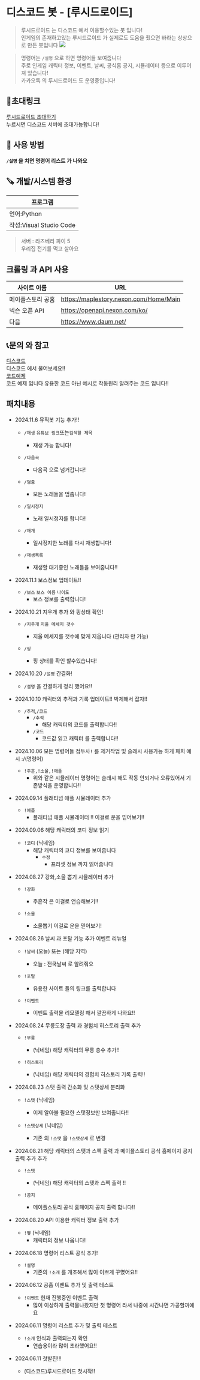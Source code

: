 # 디스코드 봇 - [루시드로이드]

>루시드로이드 는 디스코드 에서 이용할수있는 봇 입니다!<br>
인게임의 존재하고있는 루시드로이드 가 실제로도 도움을 줬으면 바라는 상상으로 만든 봇입니다
![](img/top.png)<br>

>명령어는 `/설명` 으로 하면 명령어들 보여줍니다<br>
주로 인게임 캐릭터 정보, 이벤트, 날씨, 공식홈 공지, 시뮬레이터 등으로 이루어져 있습니다!<br>
카카오톡 의 루시드로이드 도 운영중입니다!<br>

## 🔗초대링크

[루시드로이드 초대하기](https://discord.com/oauth2/authorize?client_id=1249295738966638644&permissions=0&integration_type=0&scope=bot+applications.commands)<br>
누르시면 디스코드 서버에 초대가능합니다!


## 📖 사용 방법
**`/설명` 을 치면 명령어 리스트 가 나와요**


## 🪚 개발/시스템 환경

| 프로그램 |
|--------|
| 언어:Python   |
|작성:Visual Studio Code   |


>서버 : 라즈베리 파이 5<br>
>우리집 전기를 먹고 살아요


## 크롤링 과 API 사용 

| 사이트 이름      |URL|
| -------- | -------- |
| 메이플스토리 공홈   |https://maplestory.nexon.com/Home/Main   |
|넥슨 오픈 API   |https://openapi.nexon.com/ko/   |
|다음   |https://www.daum.net/   |


## 📞문의 와 참고

[디스코드](https://discord.gg/vFMhrbjMDY)<br>
디스코드 에서 물어보세요!!<br>
[코드예제](https://github.com/lime-story/Maplestory-Discord-BOT/tree/main/%EB%94%94%EC%8A%A4%EC%BD%94%EB%93%9C%20%EB%B4%87%20%EC%BD%94%EB%93%9C%20%EC%98%88%EC%A0%9C)<br>
코드 예제 입니다 유용한 코드 아닌 예시로 작동원리 알려주는 코드 입니다!!<br>


## 패치내용 

* 2024.11.6  뮤직봇 기능 추가!!
     * `/재생` `유튜브 링크`또는`검색할 제목` 
         * 재생 가능 합니다!
    
     * `/다음곡` 
         * 다음곡 으로 넘거갑니다!
     
     * `/멈춤`
         * 모든 노래들을 멈춥니다!
     
     * `/일시정지`
         * 노래 일시정지를 합니다!
     
     * `/재개`
         * 일시정지한 노래를 다시 재생합니다!
    
     * `/재생목록`
         * 재생할 대기중인 노래들을 보여줍니다!!


* 2024.11.1  보스정보 업데이트!!
     * `/보스` `보스 이름` `나이도`
         * 보스 정보를 출력합니다!



* 2024.10.21  지우개 추가 와 핑상태 확인!
     * `/지우개` `지울 메세지 갯수` 
          * 지울 메세지를 갯수에 맞게 지웁니다 (관리자 만 가능) 
     
     * `/핑`
          * 핑 상태를 확인 할수있습니다!

* 2024.10.20  `/설명` 간결화!
     * `/설명` 을 간결하게 정리 했어요!!


* 2024.10.10  캐릭터의 추적과 기록 업데이트!! 박제해서 잡자!!
     * `/추적`,`/코드`
         * `/추적` 
            * 해당 캐릭터의 코드를 출력합니다!!
         * `/코드`
            * 코드값 읽고 캐릭터 를 출력합니다!!



* 2024.10.06 모든 명령어들 접두사`!` 를 제거작업 및 슬래시 사용가능 하게 패치 예시 :/(명령어)
     *  `!주흔,!소울,!애플`
         * 위와 같은 시뮬레이터 명령어는 슬래시 해도 작동 안되거나 오류있어서 기존방식을 운영합니다!!


* 2024.09.14 플래티넘 애플 시뮬레이터 추가
     * `!애플`
         * 플래티넘 애플 시뮬레이터 !! 이걸로 운을 믿어보기!!

* 2024.09.06 해당 캐릭터의 코디 정보 읽기
     * `!코디` (닉네임)
         * 해당 캐릭터의 코디 정보를 보여줍니다
             * `수정` 
                 * 프리셋 정보 까지 읽어줍니다


* 2024.08.27 강화,소울 뽑기 시뮬레이터 추가
     * `!강화` 
         * 주흔작 은 이걸로 연습해보기!!

     * `!소울`
         * 소울뽑기 이걸로 운을 믿어보기!



* 2024.08.26 날씨 과 포탈 기능 추가 이벤트 리뉴얼
     * `!날씨` (오늘) 또는 (해당 지역)
         * 오늘 : 전국날씨 로 알려줘요 
     
     * `!포탈` 
         * 유용한 사이트 들의 링크를 출력합니다

     * `!이벤트`
         * 이벤트 출력물 리모델링 해서 깔끔하게 나와요!!




* 2024.08.24 무릉도장 출력 과 경험치 히스토리 출력 추가
     * `!무릉` 
          * (닉네임) 해당 캐릭터의 무릉 층수 추가!!
    
     * `!히스토리` 
         * (닉네임) 해당 캐릭터의 경험치 히스토리 기록 출력!!


* 2024.08.23 스탯 출력 간소화 및 스탯상세 분리화
     * `!스탯` (닉네임)
         * 이제 알아볼 필요한 스탯정보만 보여줍니다!!

     * `!스탯상세` (닉네임)
         * 기존 의 `!스탯` 을 `!스탯상세` 로 변경


* 2024.08.21 해당 캐릭터의 스탯과 스펙 출력 과 메이플스토리 공식 홈페이지 공지 출력 추가 추가
     * `!스탯` 
         * (닉네임) 해당 캐릭터의 스탯과 스펙 출력 !!
  
     * `!공지` 
         * 메이플스토리 공식 홈페이지 공지 출력 합니다!!


* 2024.08.20 API 이용한 캐릭터 정보 출력 추가
     * `!멮` (닉네임)
         * 캐릭터의 정보 나옵니다!


* 2024.06.18 명령어 리스트 공식 추가!
     * `!설명` 
         * 기존의 `!소개` 를 개조해서 많이 이쁘게 꾸몄어요!!


* 2024.06.12 공홈 이벤트 추가 및 출력 테스트
     * `!이벤트` 현재 진행중인 이벤트 출력
         * 많이 이상하게 출력물나왔지만 첫 명령어 라서 나중에 시간나면 가공할꺼에요



* 2024.06.11 명령어 리스트 추가 및 출력 테스트
     * `!소개` 인식과 출력되는지 확인
         * 연습용이라 많이 초라했어요!!



* 2024.06.11 첫발진!!!
     * (디스코드)루시드로이드 첫시작!!
